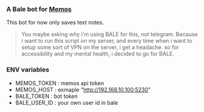 ### A Bale bot for [Memos](https://www.usememos.com/)
This bot for now only saves text notes.

> You maybe asking why i'm using BALE for this, not telegram. Because i want to run this script on my server, and every time when i want to setup some sort of VPN on the server, i get a headache. so for accessibility and my mental health, i decided to go for BALE.

### ENV variables
- MEMOS_TOKEN : memos api token
- MEMOS_HOST : exmaple "http://192.168.10.100:5230"
- BALE_TOKEN : bot token
- BALE_USER_ID : your own user id in bale

